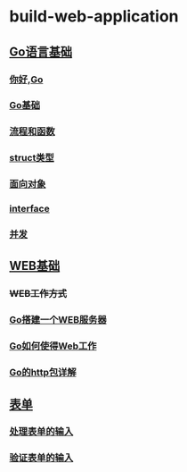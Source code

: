 # build-web-application
## [Go语言基础](README.md)
### [你好,Go](你好,GO/README.md)
### [Go基础](Go基础/README.md)
### [流程和函数](流程和函数/README.md)
### [struct类型](struct类型/README.md)
### [面向对象](面向对象/README.md)
### [interface](interface/README.md)
### [并发](并发/README.md) 

## [WEB基础](README.md)
### ~~WEB工作方式~~
### [Go搭建一个WEB服务器](Go搭建一个WEB服务器/README.md)
### [Go如何使得Web工作](Go如何使得Web工作/README.md)
### [Go的http包详解](Go的http包详解/README.md)

## [表单](README.md)
### [处理表单的输入](处理表单的输入/README.md)
### [验证表单的输入](验证表单的输入/README.md)